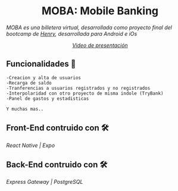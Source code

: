 <h1 align="center"> MOBA: Mobile Banking</h1>

_MOBA es una billetera virtual, desarrollada como proyecto final del bootcamp de [Henry](https://soyhenry.com), desarrollada para Android e iOs_

_<p align="center">[Video de presentación](https://www.youtube.com/watch?v=fs4kmvSOWmg)</p>_

## Funcionalidades 🚀
```
-Creacion y alta de usuarios
-Recarga de saldo
-Tranferencias a usuarios registrados y no registrados
-Interpolaridad con otro proyecto de misma indole (TryBank)
-Panel de gastos y estadisticas

Y muchas mas..
```

## Front-End contruido con 🛠️

_React Native | Expo_

## Back-End contruido con 🛠️

_Express Gateway | PostgreSQL_

